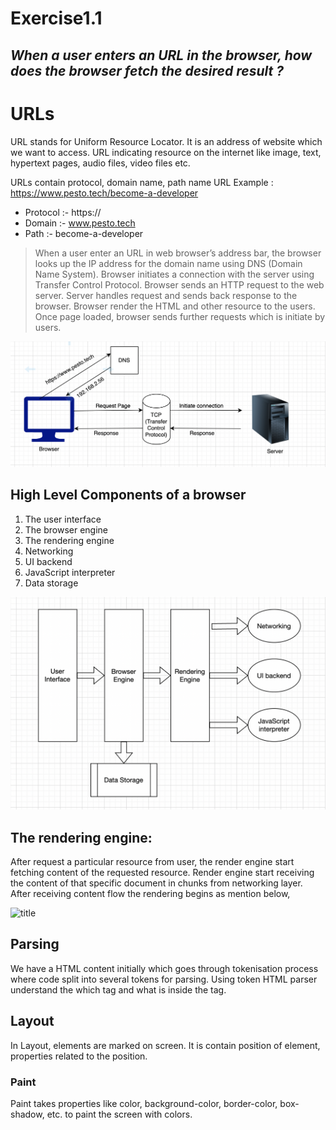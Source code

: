 # Exercise1.1

## _When a user enters an URL in the browser, how does the browser fetch the desired result ?_

# URLs

URL stands for Uniform Resource Locator. It is an address of website which we want to access. URL indicating resource on the internet like image, text, hypertext pages, audio files, video files etc.

URLs contain protocol, domain name, path name
URL Example : https://www.pesto.tech/become-a-developer

- Protocol :- https://
- Domain :- www.pesto.tech
- Path :- become-a-developer

> When a user enter an URL in web browser’s address bar, the browser looks up the IP address for the domain name using DNS (Domain Name System). Browser initiates a connection with the server using Transfer Control Protocol. Browser sends an HTTP request to the web server. Server handles request and sends back response to the browser. Browser render the HTML and other resource to the users. Once page loaded, browser sends further requests which is initiate by users.

![title](img/ss1.png)

## High Level Components of a browser

1. The user interface
2. The browser engine
3. The rendering engine
4. Networking
5. UI backend
6. JavaScript interpreter
7. Data storage

![title](img/ss2.png)

## The rendering engine:

After request a particular resource from user, the render engine start fetching content of the requested resource. Render engine start receiving the content of that specific document in chunks from networking layer. After receiving content flow the rendering begins as mention below,

![title](img/ss3.png)

## Parsing

We have a HTML content initially which goes through tokenisation process where code split into several tokens for parsing. Using token HTML parser understand the which tag and what is inside the tag.

## Layout

In Layout, elements are marked on screen. It is contain position of element, properties related to the position.

### Paint

Paint takes properties like color, background-color, border-color, box-shadow, etc. to paint the screen with colors.
